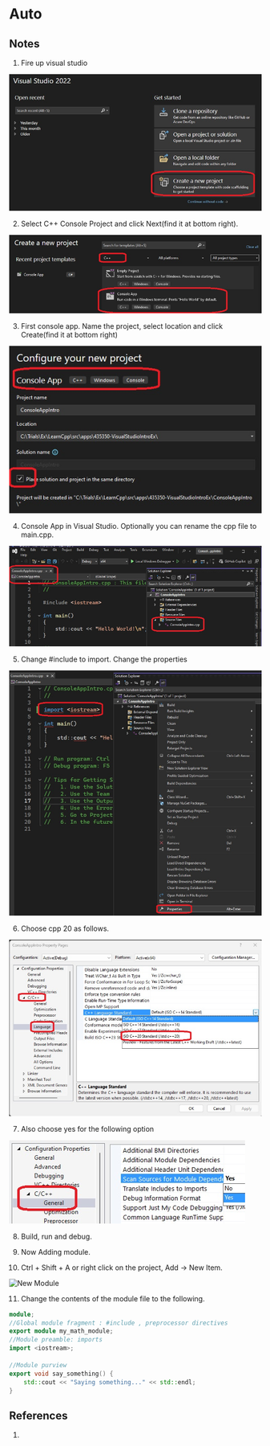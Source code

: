 # Auto

## Notes
1. Fire up visual studio 

![Visual Studio Create new project](50_50_VisualStudio_CreateNewProject.jpg)

2. Select C++ Console Project and click Next(find it at bottom right).

![Cpp Console Project](51_50_CppConsoleApp.jpg)

3. First console app. Name the project, select location and click Create(find it at bottom right)

![First console app](52_50_CppFirstConsoleApp.jpg)

4. Console App in Visual Studio. Optionally you can rename the cpp file to main.cpp.

![Console App in Vs](53_50_ConsoleAppInVs.jpg)

5. Change #include to import. Change the properties 

![Project Properties](54_50_ProjectProps.jpg)

6. Choose cpp 20 as follows.

![Choose cpp 20](55_50_CppTwnetyLangageSelection.jpg)

7. Also choose yes for the following option

![ScanSourceModule](56_50_ScanSourcesFromModules.jpg)

8. Build, run and debug.

9. Now Adding module. 

10. Ctrl + Shift + A or right click on the project, Add -> New Item.

![New Module](57_50_NewModule.jpg)

11. Change the contents of the module file to the following.

```cpp
module;
//Global module fragment : #include , preprocessor directives
export module my_math_module;
//Module preamble: imports
import <iostream>;

//Module purview
export void say_something() {
	std::cout << "Saying something..." << std::endl;
}
```



## References

1. 

